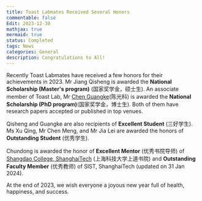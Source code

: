 ```yaml
---
title: Toast Labmates Received Several Honors
commentable: false
Edit: 2023-12-30
mathjax: true
mermaid: true
status: Completed
tags: News
categories: General 
description: Congratulations to All!
---
```


<p>Recently Toast Labmates have received a few honors for their achievements in 2023. Mr Jiang Qisheng is awarded the <b>National Scholarship (Master's program)</b> (&#22269;&#23478;&#22870;&#23398;&#37329;&#65292;&#30805;&#22763;&#29983;). An associate member of Toast Lab, Mr <a href="https://guangkechen.site/" target="_blank">Chen Guangke</a>(&#38472;&#20809;&#31185;) is awarded the <b>National Scholarship (PhD program)</b>(&#22269;&#23478;&#22870;&#23398;&#37329;&#65292;&#21338;&#22763;&#29983;). Both of them have research papers accepted or published in top venues.</p>

<p>Qisheng and Guangke are also recipients of <b>Excellent Student</b> (&#19977;&#22909;&#23398;&#29983;). Ms Xu Qing, Mr Chen Meng, and Mr Jia Lei are awarded the honors of <b>Outstanding Student</b> (&#20248;&#31168;&#23398;&#29983;).</p>

<p>Chundong is awarded the honor of <b>Excellent Mentor</b> (&#20248;&#31168;&#20070;&#38498;&#23548;&#24072;) of <a href="https://shangdao.shanghaitech.edu.cn/" target="_blank">Shangdao College, ShanghaiTech</a> (&#19978;&#28023;&#31185;&#25216;&#22823;&#23398;&#19978;&#36947;&#20070;&#38498;) and <b>Outstanding Faculty Member</b> (&#20248;&#31168;&#25945;&#24072;) of SIST, ShanghaiTech (updated on 31 Jan 2024).</p>

<p>At the end of 2023, we wish everyone a joyous new year full of health, happiness, and success.</p>

